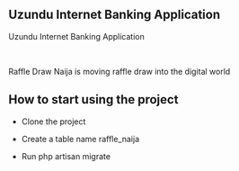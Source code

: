 ## Uzundu Internet Banking Application


Uzundu Internet Banking Application

<br />

Raffle Draw Naija is moving raffle draw into the digital world

## How to start using the project

-   Clone the project

-   Create a table name raffle_naija

-   Run php artisan migrate
